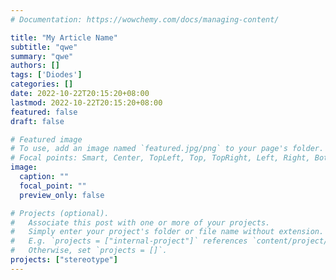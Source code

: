 ```yaml
---
# Documentation: https://wowchemy.com/docs/managing-content/

title: "My Article Name"
subtitle: "qwe"
summary: "qwe"
authors: []
tags: ['Diodes']
categories: []
date: 2022-10-22T20:15:20+08:00
lastmod: 2022-10-22T20:15:20+08:00
featured: false
draft: false

# Featured image
# To use, add an image named `featured.jpg/png` to your page's folder.
# Focal points: Smart, Center, TopLeft, Top, TopRight, Left, Right, BottomLeft, Bottom, BottomRight.
image:
  caption: ""
  focal_point: ""
  preview_only: false

# Projects (optional).
#   Associate this post with one or more of your projects.
#   Simply enter your project's folder or file name without extension.
#   E.g. `projects = ["internal-project"]` references `content/project/deep-learning/index.md`.
#   Otherwise, set `projects = []`.
projects: ["stereotype"]
---
```

